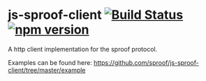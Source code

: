 # js-sproof-client [![Build Status](https://travis-ci.com/sproof/js-sproof-client.svg?branch=master)](https://travis-ci.com/sproof/js-sproof-client) [![npm version](https://badge.fury.io/js/js-sproof-client.svg)](//npmjs.com/package/js-sproof-client)



A http client implementation for the sproof protocol. 

Examples can be found here: https://github.com/sproof/js-sproof-client/tree/master/example
